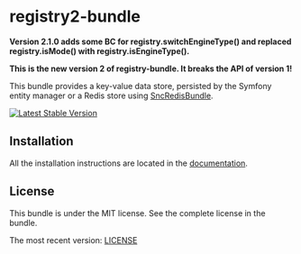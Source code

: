 registry2-bundle
================

**Version 2.1.0 adds some BC for registry.switchEngineType() and replaced
registry.isMode() with registry.isEngineType().**

**This is the new version 2 of registry-bundle. It breaks the API of version 1!**

This bundle provides a key-value data store, persisted by the Symfony entity
manager or a Redis store using [SncRedisBundle](https://github.com/snc/SncRedisBundle).

[![Latest Stable Version](https://poser.pugx.org/jonasarts/registry2-bundle/v/stable.png)](https://packagist.org/packages/jonasarts/registry2-bundle)

Installation
------------

All the installation instructions are located in the [documentation](https://github.com/jonasarts/registry2-bundle/blob/master/Resources/doc/index.md).

License
-------

This bundle is under the MIT license. See the complete license in the bundle.

The most recent version:
[LICENSE](https://github.com/jonasarts/registry2-bundle/blob/master/LICENSE)
